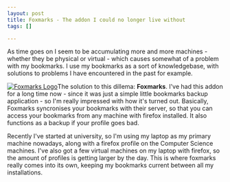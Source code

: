 ```yaml
--- 
layout: post
title: Foxmarks - The addon I could no longer live without
tags: []

---
```

As time goes on I seem to be accumulating more and more machines - whether they be physical or virtual - which causes somewhat of a problem with my bookmarks. I use my bookmarks as a sort of knowledgebase, with solutions to problems I have encountered in the past for example.

[![](http://cdn.robgolding.com/uploads/2008/10/mainpicpng.gif "Foxmarks Logo")](http://www.foxmarks.com/)The solution to this dillema: **Foxmarks**. I've had this addon for a long time now - since it was just a simple little bookmarks backup application - so I'm really impressed with how it's turned out. Basically, Foxmarks syncronises your bookmarks with their server, so that you can access your bookmarks from any machine with firefox installed. It also functions as a backup if your profile goes bad.

Recently I've started at university, so I'm using my laptop as my primary machine nowadays, along with a firefox profile on the Computer Science machines. I've also got a few virtual machines on my laptop with firefox, so the amount of profiles is getting larger by the day. This is where foxmarks really comes into its own, keeping my bookmarks current between all my installations.
